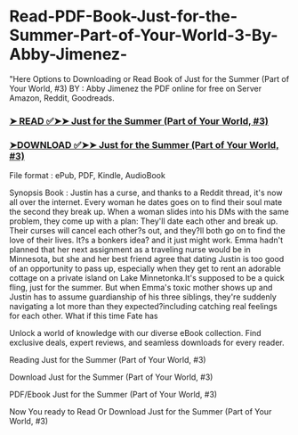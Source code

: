# Read-PDF-Book-Just-for-the-Summer-Part-of-Your-World-3-By-Abby-Jimenez-

"Here Options to Downloading or Read Book of Just for the Summer (Part of Your World, #3) BY : Abby Jimenez the PDF online for free on Server Amazon, Reddit, Goodreads.

### [➤ READ ✅➤➤ Just for the Summer (Part of Your World, #3)](https://en.ebooksteach.xyz/?book=195820807-just-for-the-summer)
### [➤DOWNLOAD ✅➤➤ Just for the Summer (Part of Your World, #3)](https://en.ebooksteach.xyz/?book=195820807-just-for-the-summer)

File format : ePub, PDF, Kindle, AudioBook

Synopsis Book : Justin has a curse, and thanks to a Reddit thread, it's now all over the internet. Every woman he dates goes on to find their soul mate the second they break up. When a woman slides into his DMs with the same problem, they come up with a plan: They'll date each other and break up. Their curses will cancel each other?s out, and they?ll both go on to find the love of their lives. It?s a bonkers idea? and it just might work. Emma hadn't planned that her next assignment as a traveling nurse would be in Minnesota, but she and her best friend agree that dating Justin is too good of an opportunity to pass up, especially when they get to rent an adorable cottage on a private island on Lake Minnetonka.It's supposed to be a quick fling, just for the summer. But when Emma's toxic mother shows up and Justin has to assume guardianship of his three siblings, they're suddenly navigating a lot more than they expected?including catching real feelings for each other. What if this time Fate has 

Unlock a world of knowledge with our diverse eBook collection. Find exclusive deals, expert reviews, and seamless downloads for every reader.

Reading Just for the Summer (Part of Your World, #3)

Download Just for the Summer (Part of Your World, #3)

PDF/Ebook Just for the Summer (Part of Your World, #3)

Now You ready to Read Or Download Just for the Summer (Part of Your World, #3)
